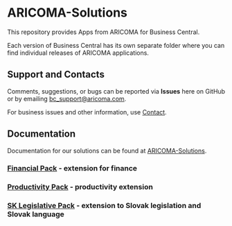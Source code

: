 # ARICOMA-Solutions

This repository provides Apps from ARICOMA for Business Central.

Each version of Business Central has its own separate folder where you can find individual releases of ARICOMA applications.

## Support and Contacts

Comments, suggestions, or bugs can be reported via **Issues** here on GitHub or by emailing [bc_support@aricoma.com](mailto:bc_support@aricoma.com).  

For business issues and other information, use [Contact](https://www.aricoma.com/cs/co-delame/podnikove-aplikace/informacni-systemy-microsoft/erp-pro-stredni-a-mensi-firmy#contact).

## Documentation

Documentation for our solutions can be found at [ARICOMA-Solutions](https://www.aricoma.com/docs/cs-cz/dynamics365/business-central/AC-Solutions/ac-solutions.html).

### [Financial Pack](https://www.aricoma.com/docs/cs-cz/dynamics365/business-central/AC-FinancialPack/ac-finance-pack.html) - extension for finance
 
### [Productivity Pack](https://www.aricoma.com/docs/cs-cz/dynamics365/business-central/AC-ProductivityPack/ac-productivity-pack.html) - productivity extension  

### [SK Legislative Pack](https://www.aricoma.com/docs/cs-cz/dynamics365/business-central/AC-SK/ac-sk-legislative-pack.html) - extension to Slovak legislation and Slovak language  
